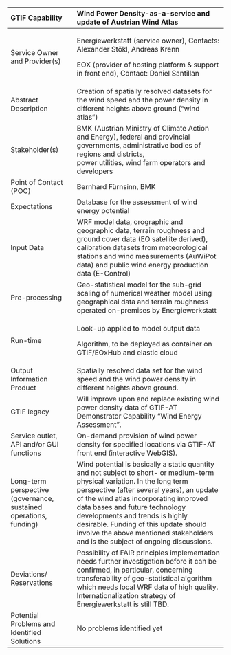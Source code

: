 ﻿|GTIF Capability|**Wind Power Density-as-a-service and update of Austrian Wind Atlas**|
| :- | :- |
|Service Owner and Provider(s)|<p>Energiewerkstatt (service owner), Contacts: Alexander Stökl, Andreas Krenn</p><p>EOX (provider of hosting platform & support in front end), Contact: Daniel Santillan</p>|
|Abstract Description|Creation of spatially resolved datasets for the wind speed and the power density in different heights above ground (“wind atlas”)|
|Stakeholder(s)|BMK (Austrian Ministry of Climate Action and Energy), federal and provincial governments, administrative bodies of regions and districts,<br>power utilities, wind farm operators and developers|
|Point of Contact (POC)|Bernhard Fürnsinn, BMK|
|Expectations|Database for the assessment of wind energy potential|
|Input Data|WRF model data, orographic and geographic data, terrain roughness and ground cover data (EO satellite derived), calibration datasets from meteorological stations and wind measurements (AuWiPot data) and public wind energy production data (E-Control)|
|Pre-processing|Geo-statistical model for the sub-grid scaling of numerical weather model using geographical data and terrain roughness operated on-premises by Energiewerkstatt|
|Run-time|<p>Look-up applied to model output data</p><p>Algorithm, to be deployed as container on GTIF/EOxHub and elastic cloud</p>|
|Output Information Product|Spatially resolved data set for the wind speed and the wind power density in different heights above ground.|
|GTIF legacy|Will improve upon and replace existing wind power density data of GTIF-AT Demonstrator Capability “Wind Energy Assessment”. |
|Service outlet, API and/or GUI functions|On-demand provision of wind power density for specified locations via GTIF-AT front end (interactive WebGIS).|
|Long-term perspective (governance, sustained operations, funding)|Wind potential is basically a static quantity and not subject to short- or medium-term physical variation. In the long term perspective (after several years), an update of the wind atlas incorporating improved data bases and future technology developments and trends is highly desirable. Funding of this update should involve the above mentioned stakeholders and is the subject of ongoing discussions.|
|Deviations/ Reservations|Possibility of FAIR principles implementation needs further investigation before it can be confirmed, in particular, concerning transferability of geo-statistical algorithm which needs local WRF data of high quality. Internationalization strategy of Energiewerkstatt is still TBD.|
|Potential Problems and Identified Solutions|No problems identified yet|

